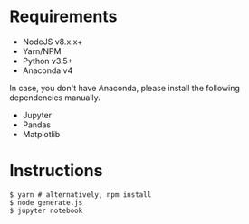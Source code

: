 # Requirements

* NodeJS v8.x.x+
* Yarn/NPM
* Python v3.5+
* Anaconda v4

In case, you don't have Anaconda, please install the following dependencies
manually.

* Jupyter
* Pandas
* Matplotlib

# Instructions

```
$ yarn # alternatively, npm install
$ node generate.js
$ jupyter notebook
```
